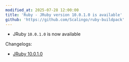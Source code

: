 ```yaml
---
modified_at: 2025-07-28 12:00:00
title: 'Ruby - JRuby version 10.0.1.0 is available'
github: 'https://github.com/Scalingo/ruby-buildpack'
---
```


- JRuby `10.0.1.0` is now available

Changelogs:
- [JRuby 10.0.1.0](https://github.com/jruby/jruby/releases/tag/10.0.1.0)
